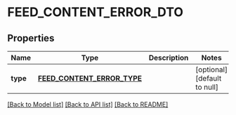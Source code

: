 # FEED_CONTENT_ERROR_DTO

## Properties
Name | Type | Description | Notes
------------ | ------------- | ------------- | -------------
**type** | [**FEED_CONTENT_ERROR_TYPE**](FeedContentErrorType.md) |  | [optional] [default to null]

[[Back to Model list]](../README.md#documentation-for-models) [[Back to API list]](../README.md#documentation-for-api-endpoints) [[Back to README]](../README.md)


